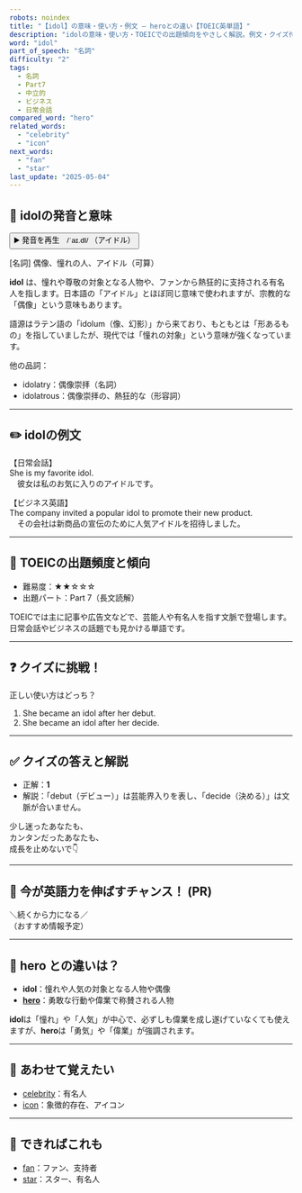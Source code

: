 ```yaml
---
robots: noindex
title: "【idol】の意味・使い方・例文 ― heroとの違い【TOEIC英単語】"
description: "idolの意味・使い方・TOEICでの出題傾向をやさしく解説。例文・クイズ付きでheroとの違いもわかりやすく学べます。"
word: "idol"
part_of_speech: "名詞"
difficulty: "2"
tags:
  - 名詞
  - Part7
  - 中立的
  - ビジネス
  - 日常会話
compared_word: "hero"
related_words:
  - "celebrity"
  - "icon"
next_words:
  - "fan"
  - "star"
last_update: "2025-05-04"
---
```


## 🔰 idolの発音と意味

<button class="play-audio" onclick="playTTS('idol')">
  <span class="play-audio-main">
    ▶️ 発音を再生　/ˈaɪ.dl/
  </span>
  <span class="play-audio-sub">
    （アイドル）
  </span>
</button>

[名詞] 偶像、憧れの人、アイドル（可算）

**idol** は、憧れや尊敬の対象となる人物や、ファンから熱狂的に支持される有名人を指します。日本語の「アイドル」とほぼ同じ意味で使われますが、宗教的な「偶像」という意味もあります。

語源はラテン語の「idolum（像、幻影）」から来ており、もともとは「形あるもの」を指していましたが、現代では「憧れの対象」という意味が強くなっています。

他の品詞：  
- idolatry：偶像崇拝（名詞）
- idolatrous：偶像崇拝の、熱狂的な（形容詞）

---

## ✏️ idolの例文

【日常会話】  
She is my favorite idol.  
　彼女は私のお気に入りのアイドルです。

【ビジネス英語】  
The company invited a popular idol to promote their new product.  
　その会社は新商品の宣伝のために人気アイドルを招待しました。

---

## 🎯 TOEICの出題頻度と傾向

- 難易度：★★☆☆☆
- 出題パート：Part 7（長文読解）

TOEICでは主に記事や広告文などで、芸能人や有名人を指す文脈で登場します。日常会話やビジネスの話題でも見かける単語です。

---

## ❓ クイズに挑戦！

正しい使い方はどっち？

1. She became an idol after her debut.  
2. She became an idol after her decide.

---

## ✅ クイズの答えと解説

- 正解：**1**
- 解説：「debut（デビュー）」は芸能界入りを表し、「decide（決める）」は文脈が合いません。

少し迷ったあなたも、  
カンタンだったあなたも、  
成長を止めないで👇️

---

## 🚀 今が英語力を伸ばすチャンス！ (PR)

<div class="info-center">
＼続くから力になる／<br>  
（おすすめ情報予定）
</div>

---

## 🤔  hero との違いは？

- **idol**：憧れや人気の対象となる人物や偶像
- **[hero](/hero)**：勇敢な行動や偉業で称賛される人物

**idol**は「憧れ」や「人気」が中心で、必ずしも偉業を成し遂げていなくても使えますが、**hero**は「勇気」や「偉業」が強調されます。

---

## 🧩 あわせて覚えたい

- [celebrity](/celebrity)：有名人
- [icon](/icon)：象徴的存在、アイコン

---

## 📖 できればこれも

- [fan](/fan)：ファン、支持者
- [star](/star)：スター、有名人

<!-- cvid: aid22_bid33 -->
